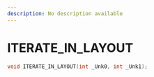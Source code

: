 ```yaml
---
description: No description available 
---
```


# ITERATE_IN_LAYOUT

```cpp
void ITERATE_IN_LAYOUT(int _Unk0, int _Unk1);
```